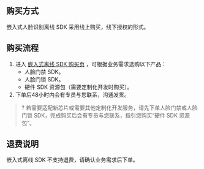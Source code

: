## 购买方式
嵌入式人脸识别离线 SDK 采用线上购买，线下授权的形式。

## 购买流程
1. 进入 [嵌入式离线 SDK 购买页]() ，可根据业务需求选购以下产品：
	- 人脸门禁 SDK。
	- 人脸门锁 SDK。
	- 硬件 SDK 资源包（需要定制化开发时购买）。
2. 下单后48小时内会有专员与您联系，沟通发货。

>? 若需要适配新芯片或需要其他定制化开发服务，请先下单人脸门禁或人脸门锁 SDK，完成购买后会有专员与您联系，指引您购买“硬件 SDK 资源包”。

## 退费说明
嵌入式离线 SDK 不支持退费，请确认业务需求后下单。
